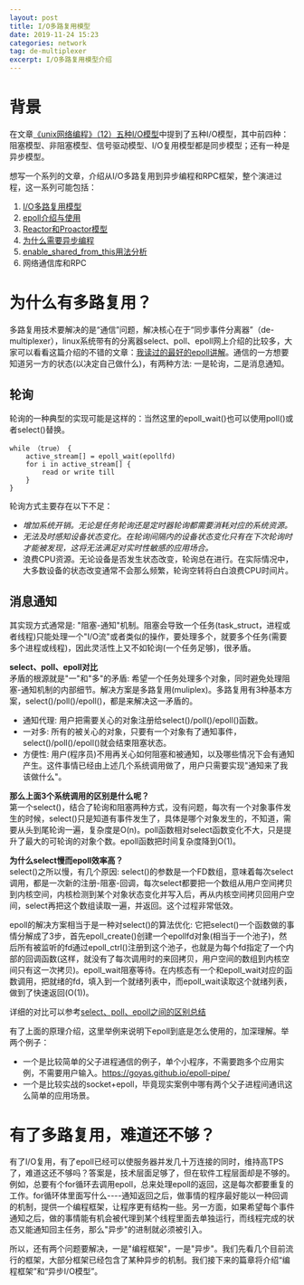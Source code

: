 ```yaml
---
layout: post
title: I/O多路复用模型
date: 2019-11-24 15:23
categories: network
tag: de-multiplexer
excerpt: I/O多路复用模型介绍
---
```


# 背景
在文章[《unix网络编程》（12）五种I/O模型](https://blog.csdn.net/u013074465/article/details/44876081)中提到了五种I/O模型，其中前四种：阻塞模型、非阻塞模型、信号驱动模型、I/O复用模型都是同步模型；还有一种是异步模型。  

想写一个系列的文章，介绍从I/O多路复用到异步编程和RPC框架，整个演进过程，这一系列可能包括：  
1. [I/O多路复用模型](https://goyas.github.io/io-multiplexer/)
2. [epoll介绍与使用](https://goyas.github.io/epoll-pipe/)
3. [Reactor和Proactor模型](https://goyas.github.io/reactor-proactor/)
4. [为什么需要异步编程](https://goyas.github.io/async-program/)
5. [enable_shared_from_this用法分析](https://goyas.github.io/enable_shared_from_this/)
6. 网络通信库和RPC  


# 为什么有多路复用？
多路复用技术要解决的是“通信”问题，解决核心在于“同步事件分离器”（de-multiplexer），linux系统带有的分离器select、poll、epoll网上介绍的比较多，大家可以看看这篇介绍的不错的文章：[我读过的最好的epoll讲解](https://zhuanlan.zhihu.com/p/36764771)。通信的一方想要知道另一方的状态(以决定自己做什么)，有两种方法: 一是轮询，二是消息通知。  

## 轮询
轮询的一种典型的实现可能是这样的：当然这里的epoll_wait()也可以使用poll()或者select()替换。
```
while （true） {
    active_stream[] = epoll_wait(epollfd)
    for i in active_stream[] {
        read or write till
    }
}
```

轮询方式主要存在以下不足：
* *增加系统开销。无论是任务轮询还是定时器轮询都需要消耗对应的系统资源。*
* *无法及时感知设备状态变化。在轮询间隔内的设备状态变化只有在下次轮询时才能被发现，这将无法满足对实时性敏感的应用场合。*
* 浪费CPU资源。无论设备是否发生状态改变，轮询总在进行。在实际情况中，大多数设备的状态改变通常不会那么频繁，轮询空转将白白浪费CPU时间片。

## 消息通知
其实现方式通常是: "阻塞-通知"机制。阻塞会导致一个任务(task_struct，进程或者线程)只能处理一个"I/O流"或者类似的操作，要处理多个，就要多个任务(需要多个进程或线程)，因此灵活性上又不如轮询(一个任务足够)，很矛盾。  

**select、poll、epoll对比**  
矛盾的根源就是"一"和"多"的矛盾: 希望一个任务处理多个对象，同时避免处理阻塞-通知机制的内部细节。解决方案是多路复用(muliplex)。多路复用有3种基本方案，select()/poll()/epoll()，都是来解决这一矛盾的。  
* 通知代理: 用户把需要关心的对象注册给select()/poll()/epoll()函数。
* 一对多: 所有的被关心的对象，只要有一个对象有了通知事件，select()/poll()/epoll()就会结束阻塞状态。
* 方便性: 用户(程序员)不用再关心如何阻塞和被通知，以及哪些情况下会有通知产生。这件事情已经由上述几个系统调用做了，用户只需要实现"通知来了我该做什么"。

**那么上面3个系统调用的区别是什么呢？**  
第一个select()，结合了轮询和阻塞两种方式，没有问题，每次有一个对象事件发生的时候，select()只是知道有事件发生了，具体是哪个对象发生的，不知道，需要从头到尾轮询一遍，复杂度是O(n)。poll函数相对select函数变化不大，只是提升了最大的可轮询的对象个数。epoll函数把时间复杂度降到O(1)。

**为什么select慢而epoll效率高？**  
select()之所以慢，有几个原因: select()的参数是一个FD数组，意味着每次select调用，都是一次新的注册-阻塞-回调，每次select都要把一个数组从用户空间拷贝到内核空间，内核检测到某个对象状态变化并写入后，再从内核空间拷贝回用户空间，select再把这个数组读取一遍，并返回。这个过程非常低效。  

epoll的解决方案相当于是一种对select()的算法优化: 它把select()一个函数做的事情分解成了3步，首先epoll_create()创建一个epollfd对象(相当于一个池子)，然后所有被监听的fd通过epoll_ctrl()注册到这个池子，也就是为每个fd指定了一个内部的回调函数(这样，就没有了每次调用时的来回拷贝，用户空间的数组到内核空间只有这一次拷贝)。epoll_wait阻塞等待。在内核态有一个和epoll_wait对应的函数调用，把就绪的fd，填入到一个就绪列表中，而epoll_wait读取这个就绪列表，做到了快速返回(O(1))。

详细的对比可以参考[select、poll、epoll之间的区别总结](https://www.cnblogs.com/Anker/p/3265058.html?spm=ata.13261165.0.0.4ec468f3ruw05F)

有了上面的原理介绍，这里举例来说明下epoll到底是怎么使用的，加深理解。举两个例子：  
* 一个是比较简单的父子进程通信的例子，单个小程序，不需要跑多个应用实例，不需要用户输入。https://goyas.github.io/epoll-pipe/  
* 一个是比较实战的socket+epoll，毕竟现实案例中哪有两个父子进程间通讯这么简单的应用场景。  


# 有了多路复用，难道还不够？
有了I/O复用，有了epoll已经可以使服务器并发几十万连接的同时，维持高TPS了，难道这还不够吗？答案是，技术层面足够了，但在软件工程层面却是不够的。例如，总要有个for循环去调用epoll，总来处理epoll的返回，这是每次都要重复的工作。for循环体里面写什么----通知返回之后，做事情的程序最好能以一种回调的机制，提供一个编程框架，让程序更有结构一些。另一方面，如果希望每个事件通知之后，做的事情能有机会被代理到某个线程里面去单独运行，而线程完成的状态又能通知回主任务，那么"异步"的进制就必须被引入。

所以，还有两个问题要解决，一是"编程框架"，一是"异步"。我们先看几个目前流行的框架，大部分框架已经包含了某种异步的机制。我们接下来的篇章将介绍“编程框架”和“异步I/O模型”。

